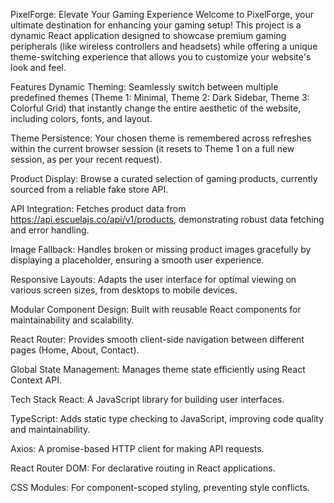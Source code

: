 PixelForge: Elevate Your Gaming Experience
Welcome to PixelForge, your ultimate destination for enhancing your gaming setup! This project is a dynamic React application designed to showcase premium gaming peripherals (like wireless controllers and headsets) while offering a unique theme-switching experience that allows you to customize your website's look and feel.

Features
Dynamic Theming: Seamlessly switch between multiple predefined themes (Theme 1: Minimal, Theme 2: Dark Sidebar, Theme 3: Colorful Grid) that instantly change the entire aesthetic of the website, including colors, fonts, and layout.

Theme Persistence: Your chosen theme is remembered across refreshes within the current browser session (it resets to Theme 1 on a full new session, as per your recent request).

Product Display: Browse a curated selection of gaming products, currently sourced from a reliable fake store API.

API Integration: Fetches product data from https://api.escuelajs.co/api/v1/products, demonstrating robust data fetching and error handling.

Image Fallback: Handles broken or missing product images gracefully by displaying a placeholder, ensuring a smooth user experience.

Responsive Layouts: Adapts the user interface for optimal viewing on various screen sizes, from desktops to mobile devices.

Modular Component Design: Built with reusable React components for maintainability and scalability.

React Router: Provides smooth client-side navigation between different pages (Home, About, Contact).

Global State Management: Manages theme state efficiently using React Context API.

Tech Stack
React: A JavaScript library for building user interfaces.

TypeScript: Adds static type checking to JavaScript, improving code quality and maintainability.

Axios: A promise-based HTTP client for making API requests.

React Router DOM: For declarative routing in React applications.

CSS Modules: For component-scoped styling, preventing style conflicts.
